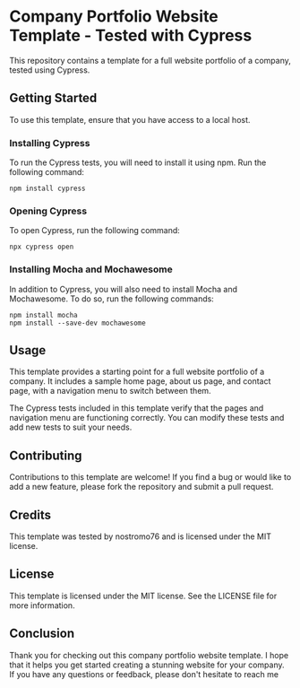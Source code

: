 # Company Portfolio Website Template - Tested with Cypress

This repository contains a template for a full website portfolio of a company, tested using Cypress. 

## Getting Started

To use this template, ensure that you have access to a local host. 

### Installing Cypress

To run the Cypress tests, you will need to install it using npm. Run the following command:
```
npm install cypress
```

### Opening Cypress

To open Cypress, run the following command:
```
npx cypress open
```

### Installing Mocha and Mochawesome

In addition to Cypress, you will also need to install Mocha and Mochawesome. To do so, run the following commands:
```
npm install mocha
npm install --save-dev mochawesome
```

## Usage

This template provides a starting point for a full website portfolio of a company. It includes a sample home page, about us page, and contact page, with a navigation menu to switch between them. 

The Cypress tests included in this template verify that the pages and navigation menu are functioning correctly. You can modify these tests and add new tests to suit your needs.

## Contributing

Contributions to this template are welcome! If you find a bug or would like to add a new feature, please fork the repository and submit a pull request.

## Credits

This template was tested by nostromo76 and is licensed under the MIT license.

## License

This template is licensed under the MIT license. See the LICENSE file for more information.

## Conclusion

Thank you for checking out this company portfolio website template. I hope that it helps you get started creating a stunning website for your company. If you have any questions or feedback, please don't hesitate to reach me